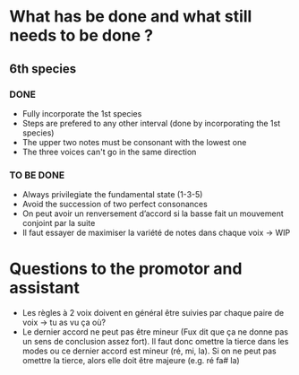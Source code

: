 # What has be done and what still needs to be done ?
## 6th species
### DONE
* Fully incorporate the 1st species
* Steps are prefered to any other interval (done by incorporating the 1st species)
* The upper two notes must be consonant with the lowest one
* The three voices can't go in the same direction 

### TO BE DONE  
* Always privilegiate the fundamental state (1-3-5) 
* Avoid the succession of two perfect consonances
* On peut avoir un renversement d’accord si la basse fait un mouvement conjoint par la suite
* Il faut essayer de maximiser la variété de notes dans chaque voix -> WIP


# Questions to the promotor and assistant
* Les règles à 2 voix doivent en général être suivies par chaque paire de voix -> tu as vu ça où?
* Le dernier accord ne peut pas être mineur (Fux dit que ça ne donne pas un sens de conclusion assez fort). Il faut donc omettre la tierce dans les modes ou ce dernier accord est mineur (ré, mi, la). Si on ne peut pas omettre la tierce, alors elle doit être majeure (e.g. ré fa# la)
